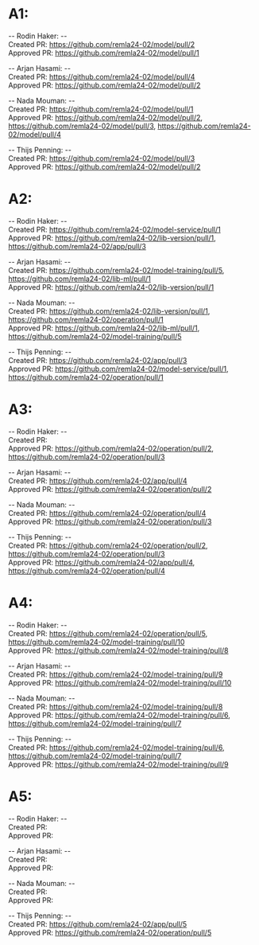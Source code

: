 # A1:
-- Rodin Haker: --  
Created PR: https://github.com/remla24-02/model/pull/2  
Approved PR: https://github.com/remla24-02/model/pull/1

-- Arjan Hasami: --  
Created PR: https://github.com/remla24-02/model/pull/4  
Approved PR: https://github.com/remla24-02/model/pull/2

-- Nada Mouman: --  
Created PR: https://github.com/remla24-02/model/pull/1  
Approved PR: https://github.com/remla24-02/model/pull/2, https://github.com/remla24-02/model/pull/3, https://github.com/remla24-02/model/pull/4

-- Thijs Penning: --  
Created PR: https://github.com/remla24-02/model/pull/3  
Approved PR: https://github.com/remla24-02/model/pull/2


# A2:
-- Rodin Haker: --  
Created PR: https://github.com/remla24-02/model-service/pull/1  
Approved PR: https://github.com/remla24-02/lib-version/pull/1, https://github.com/remla24-02/app/pull/3

-- Arjan Hasami: --  
Created PR: https://github.com/remla24-02/model-training/pull/5, https://github.com/remla24-02/lib-ml/pull/1  
Approved PR: https://github.com/remla24-02/lib-version/pull/1

-- Nada Mouman: --  
Created PR: https://github.com/remla24-02/lib-version/pull/1, https://github.com/remla24-02/operation/pull/1   
Approved PR: https://github.com/remla24-02/lib-ml/pull/1, https://github.com/remla24-02/model-training/pull/5

-- Thijs Penning: --  
Created PR: https://github.com/remla24-02/app/pull/3  
Approved PR: https://github.com/remla24-02/model-service/pull/1, https://github.com/remla24-02/operation/pull/1


# A3:
-- Rodin Haker: --  
Created PR:   
Approved PR: https://github.com/remla24-02/operation/pull/2, https://github.com/remla24-02/operation/pull/3

-- Arjan Hasami: --  
Created PR: https://github.com/remla24-02/app/pull/4  
Approved PR: https://github.com/remla24-02/operation/pull/2

-- Nada Mouman: --  
Created PR: https://github.com/remla24-02/operation/pull/4  
Approved PR: https://github.com/remla24-02/operation/pull/3

-- Thijs Penning: --  
Created PR: https://github.com/remla24-02/operation/pull/2, https://github.com/remla24-02/operation/pull/3  
Approved PR: https://github.com/remla24-02/app/pull/4, https://github.com/remla24-02/operation/pull/4


# A4:
-- Rodin Haker: --  
Created PR: https://github.com/remla24-02/operation/pull/5, https://github.com/remla24-02/model-training/pull/10  
Approved PR: https://github.com/remla24-02/model-training/pull/8

-- Arjan Hasami: --  
Created PR: https://github.com/remla24-02/model-training/pull/9  
Approved PR: https://github.com/remla24-02/model-training/pull/10

-- Nada Mouman: --  
Created PR: https://github.com/remla24-02/model-training/pull/8  
Approved PR: https://github.com/remla24-02/model-training/pull/6, https://github.com/remla24-02/model-training/pull/7

-- Thijs Penning: --  
Created PR: https://github.com/remla24-02/model-training/pull/6, https://github.com/remla24-02/model-training/pull/7  
Approved PR: https://github.com/remla24-02/model-training/pull/9


# A5:
-- Rodin Haker: --  
Created PR:   
Approved PR: 

-- Arjan Hasami: --  
Created PR:   
Approved PR: 

-- Nada Mouman: --  
Created PR:   
Approved PR: 

-- Thijs Penning: --  
Created PR: https://github.com/remla24-02/app/pull/5  
Approved PR: https://github.com/remla24-02/operation/pull/5
